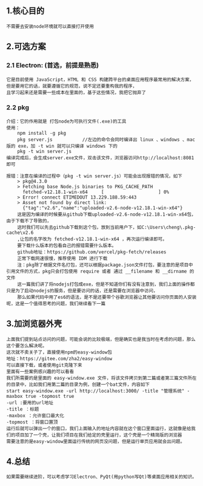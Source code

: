 
## 1.核心目的
    
    不需要去安装node环境就可以直接打开使用
    
## 2.可选方案
### 2.1 Electron: (首选，前提是熟悉)
    
    它是目前使用 JavaScript，HTML 和 CSS 构建跨平台的桌面应用程序最常用的解决方案，但是要用它的话，就要遵循它的规范，说不定还要重构我的程序，
    且学习起来还是需要一些成本在里面的，基于这些情况，我把它抛弃了
        
### 2.2 pkg
    
    介绍：它的作用就是 打包node为可执行文件(.exe)的工具 
    使用：
        npm install -g pkg
        pkg server.js           //左边的命令会同时编译出 linux 、windows 、mac 版的 exe，加 -t win 就可以只编译 windows 下的
        pkg -t win server.js  
    编译完成后，会生成server.exe文件，双击该文件，浏览器访问http://localhost:8081即可
    
    报错：注意在编译的过程中（pkg -t win server.js）可能会出现报错的情况，如下
        > pkg@4.3.0
        > Fetching base Node.js binaries to PKG_CACHE_PATH
          fetched-v12.18.1-win-x64     [                    ] 0%
        > Error! connect ETIMEDOUT 13.229.188.59:443
        > Asset not found by direct link:
          {"tag":"v2.6","name":"uploaded-v2.6-node-v12.18.1-win-x64"}
        这是因为编译的时候要从github下载uploaded-v2.6-node-v12.18.1-win-x64包，由于下载不了导致的，
        这时我们可以先去github下载到这个包，放到当前用户下，如C:\Users\cheng\.pkg-cache\v2.6
        ,让包的名字改为 fetched-v12.18.1-win-x64 ，再次运行编译即可。
        要下载什么版本的包看自己的报错需要什么版本。
        github地址：https://github.com/vercel/pkg-fetch/releases
        正常下载网速很慢，推荐使用 IDM 进行下载
        注：pkg除了根据文件名打包，还可以根据package.json文件打包，要注意的是项目中引用文件的方式，pkg只会打包使用 require 或者 通过 __filename 和 __dirname 的文件
        这一篇我们讲了将nodejs打包成exe，但是不知道你们有没有注意到，我们上面的操作都只是为了启动nodejs的服务，但是要访问的话，还是需要在浏览器中访问，
        那么如果代码中用了es6的语法，是不是还要带个谷歌浏览器让其他要访问你页面的人安装呢，这是一个值得思考的问题，我们继续看下一篇
        
## 3.加浏览器外壳
    
    上面我们提到站点访问的问题，可能会说的比较极端，但是确实也是我当时在考虑的问题，那么这个要怎么解决呢。
    这次就不卖关子了，直接使用npm的easy-window包
    地址：https://gitee.com/zha2/easy-window
    可以直接下载，或者使用git克隆下来
    里面有一些案例感兴趣的可以看看
    我们所需要的是里面的 easy-window.exe 文件，将该文件拷贝到第二篇或者第三篇文件所在的目录中，比如我们用第二篇的目录为例，创建一个bat文件，内容如下
    start easy-window.exe -url http://localhost:3000/ -title "管理系统" -maxbox true -topmost true
    -url :要用的url地址
    -title ：标题
    -maxbox ：允许窗口最大化
    -topmost ：将窗口置顶
    运行后就可以弹出一个的窗口，我们上面输入的地址内容就在这个窗口里面运行，这就像是给我们的项目加了一个壳，让我们项目在我们给定的壳里运行，这个壳是一个精简版的浏览器
    需要注意的是easy-window里面运行传统的网页没问题，但是运行单页应用就会出问题。
    
## 4.总结
    
    如果需要继续进阶，可以考虑学习Electron、PyQt(用python写Qt)等桌面应用相关的知识。
    
